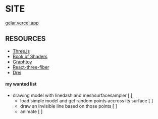 # SITE 
[gelar.vercel.app](https://gelar.vercel.app/)

## RESOURCES

- [Three.js](https://threejs.org/)
- [Book of Shaders](https://thebookofshaders.com/)
- [Graphtoy](https://graphtoy.com/)
- [React-three-fiber](https://docs.pmnd.rs/react-three-fiber)
- [Drei](https://github.com/pmndrs/drei)


#### my wanted list
- drawing model with linedash and meshsurfacesampler [ ]
    - load simple model and get random points accross its surface [ ]
    - draw an invisible line based on those points [ ]
    - animate [ ]